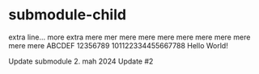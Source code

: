 # submodule-child

extra line...
more extra
mere mer
mere
mere
mere
mere
mere
mere
mere
mere
mere
ABCDEF
12356789
101122334455667788
Hello World!

Update submodule 2. mah 2024
Update #2
